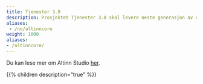 ```yaml
---
title: Tjenester 3.0
description: Prosjektet Tjenester 3.0 skal levere neste generasjon av offentlige tjenester.  
aliases:
 - /no/altinncore
weight: 1000
aliases:
- /altinncore/
---
```


Du kan lese mer om Altinn Studio [her](/docs/altinn-studio).

{{% children description="true" %}}
